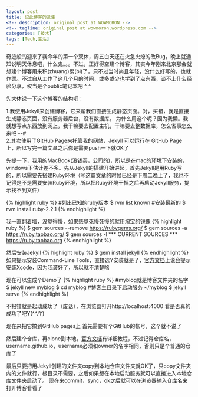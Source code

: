 ```yaml
---
layout: post
title: 记此博客的诞生
<!-- description: original post at WOWMORON -->
<!-- tagline: original post at wowmoron.wordpress.com -->
categories: [技术]
tags: [Tech,生活]
---
```

奇迹般的迎来了我今年的第一个双休，周五白天还在火急火燎的改Bug，晚上就通知说明天休息吧，什么鬼。。。不过，正好得空建个博客，其实今年刚来北京那会就想建个博客用来积(zhuang)累(bi)了，只不过当时尚且年轻，没什么好写的，也就作罢。不过自从工作了这几个月的时间，或多或少也学到了点东西，谈不上什么经验分享，权当是个public笔记本吧 ^_^

先大体说一下这个博客的结构吧：

1.我使用Jekyll来创建博客，它来帮我们直接生成静态页面。对，买错，就是直接生成静态页面，没有服务器后台，没有数据库。 为什么用这个呢？因为我懒。我就想写点东西放到网上，我干嘛要去配置主机，干嘛要去整数据库，怎么省事怎么来吧 -_-#_  
2.其次使用了GitHub Page来托管我的网站，Jekyll 可以运行在 GitHub Page 上，所以写完一篇文章之后你是需要push一下就OK了

先提一下，我用的MacBook(没钱买，公司的)，所以是在mac的环境下安装的，windows下估计差不多。先从Jekyll的搭建开始讲起，首先Jekyll是用Ruby写的，所以需要先搭建Ruby环境（写这篇文章的时候已经是下周二晚上了，我也不记得是不是需要安装Ruby环境，所以把Ruby环境干掉之后再启动Jekyll服务，提示找不到文件）

{% highlight ruby %}
#列出已知的ruby版本
$ rvm list known
#安装最新的
$ rvm install ruby-2.2.1
{% endhighlight %}

我一直翻着墙，没觉得慢，如果感觉死慢死慢的就用淘宝的镜像
{% highlight ruby %}
$ gem sources --remove https://rubygems.org/
$ gem sources -a https://ruby.taobao.org/
$ gem sources -l
    *** CURRENT SOURCES ***
    https://ruby.taobao.org
{% endhighlight %}

然后安装Jekyll
{% highlight ruby %}
$ gem install jekyll
{% endhighlight %}
如果提示安装Command-Line Tools，直接选Y安装就是了，<a href="http://jekyll.bootcss.com/docs/installation//">官方文档</a>上说会提示安装Xcode，因为我装好了，所以就不清楚咯

现在可以生成个Demo了
{% highlight ruby %}
#myblog就是博客文件夹的名字
$ jekyll new myblog
$ cd myblog
#博客主目录下启动服务
~/myblog $ jekyll serve
{% endhighlight %}

不报错就是起动成功了（废话），在浏览器打开http://localhost:4000 看是否真的成功了吧Y(^_^)Y_)

现在来把它搞到GitHub pages上
首先需要有个GitHub的帐号，这个就不说了

然后建个仓库，再clone到本地，<a href="https://pages.github.com/">官方文档</a>有详细教程，不过记得仓库名，username.github.io，username必须和owner的名字相同，否则只是个普通的仓库了

最后只要把用Jekyll创建的文件夹copy到本地仓库文件夹就OK了，只copy文件夹内的文件就行，根目录不需要，之后如果想在本地启动服务就可以直接进入本地仓库文件夹启动了。
现在来commit，sync，ok之后就可以在浏览器输入仓库名来打开博客看看了
